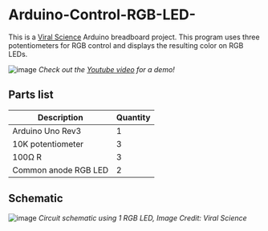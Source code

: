 # Arduino-Control-RGB-LED-
This is a [Viral Science](https://www.viralsciencecreativity.com/post/arduino-control-rgb-led-using-potentiometer) Arduino breadboard project. This program uses three potentiometers for RGB control and displays the resulting color on RGB LEDs.

![image](https://user-images.githubusercontent.com/93152842/190874024-a2bac143-9131-4710-b2b8-f02adc9e3cc8.png)
*Check out the [Youtube video](https://youtu.be/RN5fKkpRa7s) for a demo!*

## Parts list
|Description | Quantity|
|-|-|
| Arduino Uno Rev3 | 1 |
| 10K potentiometer | 3 |
| 100Ω R | 3 |
| Common anode RGB LED | 2 |

## Schematic
![image](https://user-images.githubusercontent.com/93152842/190874200-5d97ccad-ac03-4926-8972-402cbe6ed11d.png)
*Circuit schematic using 1 RGB LED, Image Credit: Viral Science*
